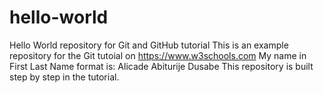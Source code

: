 # hello-world
Hello World repository for Git and GitHub tutorial
This is an example repository for the Git tutoial on https://www.w3schools.com
My name in First Last Name format is: Alicade Abiturije Dusabe
This repository is built step by step in the tutorial.
